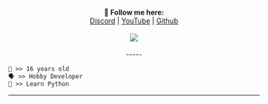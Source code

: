 <p align="center">
  <b>🖤 Follow me here:</b><br>
  <a href="https://discord.io/privacy">Discord</a> |
  <a href="https://www.youtube.com/channel/UC6O1t-t9tavRUZ_oqb7zCJg">YouTube</a> |
  <a href="https://github.com/KonQua">Github</a>
  <br><br>
  <img src="https://media.discordapp.net/attachments/879205491954290778/879478268905021520/efsdfdsf.gif">
  <br><br>
-----

```diff
👤 >> 16 years old
🗣️ >> Hobby Developer
🐺 >> Learn Python
```

-----
